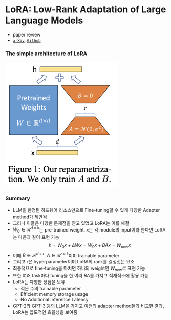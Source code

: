 # LoRA: Low-Rank Adaptation of Large Language Models
- paper review
- [`arXiv`](https://arxiv.org/abs/2106.09685), [`Github`](https://github.com/microsoft/LoRA)

### The simple architecture of LoRA
<img src = "https://github.com/AITE-R/paper-review/blob/main/LoRA/figures/figure1.png?raw=true" width=350>

### Summary
- LLM을 한정된 하드웨어 리소스만으로 Fine-tuning할 수 있게 다양한 Adapter method가 제안됨
- 그러나 이들은 다양한 문제점을 안고 있었고 LoRA는 이를 해결
- $W_0\in \mathcal{R}^{d \times k}$는 pre-trained weight, $x$는 각 module의 input이라 한다면 LoRA는 다음과 같이 표현 가능
$$h=W_0 x + \Delta W x = W_0 x + BA x = W_{new}x$$
- 이때 $B\in \mathcal{R}^{d\times r}$, $A\in \mathcal{R}^{r\times k}$이며 trainable parameter
- 그리고 r은 hyperparameter이며 LoRA의 rank를 결정짓는 요소
- 최종적으로 fine-tuning을 마치면 하나의 weight인 $W_{new}$로 표현 가능
- 또한 여러 task마다 tuning을 한 여러 $BA$를 가지고 적재적소에 활용 가능
- LoRA는 다양한 장점을 보유
    - 적은 수의 trainable parameter
    - Efficient memory storage usage
    - No Additional Inference Latency
- GPT-2와 GPT-3 등의 LLM을 가지고 이전의 adapter method들과 비교한 결과, LoRA는 압도적인 효율성을 보여줌